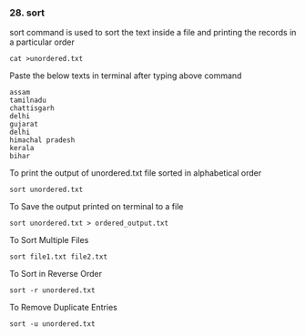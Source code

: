 ### 28. sort
sort command is used to sort the text inside a file and printing the records in a particular order
```
cat >unordered.txt
```

Paste the below texts in terminal after typing above command
```
assam
tamilnadu
chattisgarh
delhi
gujarat
delhi
himachal pradesh
kerala
bihar
```
To print the output of unordered.txt file sorted in alphabetical order 
``` 
sort unordered.txt
```
To Save the output printed on terminal to a file
```
sort unordered.txt > ordered_output.txt
```
To Sort Multiple Files
```
sort file1.txt file2.txt
```
To Sort in Reverse Order
```
sort -r unordered.txt
```
To Remove Duplicate Entries
``` 
sort -u unordered.txt
```

